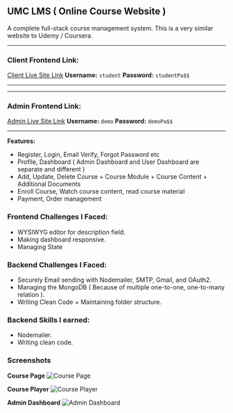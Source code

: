 ## UMC LMS ( Online Course Website )

A complete full-stack course management system. This is a very similar website to Udemy / Coursera. 

* * *
### Client Frontend Link:

[Client Live Site Link](https://umc2frontend.netlify.app/)
**Username:** `student`
**Password:** `studentPa$$`

* * *

* * *
### Admin Frontend Link:

[Admin Live Site Link](https://umc2admin.netlify.app/)
**Username:** `demo`
**Password:** `demoPa$$`

* * *

**Features:**

- Register, Login, Email Verify, Forgot Password etc
- Profile, Dashboard ( Admin Dashboard and User Dashboard are separate and different )
- Add, Update, Delete Course + Course Module + Course Content + Additional Documents
- Enroll Course, Watch course content, read course material
- Payment, Order management


### Frontend Challenges I Faced:
- WYSIWYG editor for description field.
- Making dashboard responsive.
- Managing State

### Backend Challenges I Faced:
- Securely Email sending with Nodemailer, SMTP, Gmail, and OAuth2.
- Managing the MongoDB ( Because of multiple one-to-one, one-to-many relation ).
- Writing Clean Code + Maintaining folder structure.

### Backend Skills I earned:
- Nodemailer.
- Writing clean code.

### Screenshots

**Course Page**
![Course Page](https://i.postimg.cc/Vvq0SKF2/Screenshot-2022-10-12-UMC-Uzzal-Math-Club.png)

**Course Player**
![Course Player](https://i.postimg.cc/gcsNB4pg/Screenshot-2022-10-12-UMC-Uzzal-Math-Club-1.png)

**Admin Dashboard**
![Admin Dashboard](https://i.postimg.cc/YqKkSpZ4/Screenshot-2022-10-12-UMC-Admin.png)